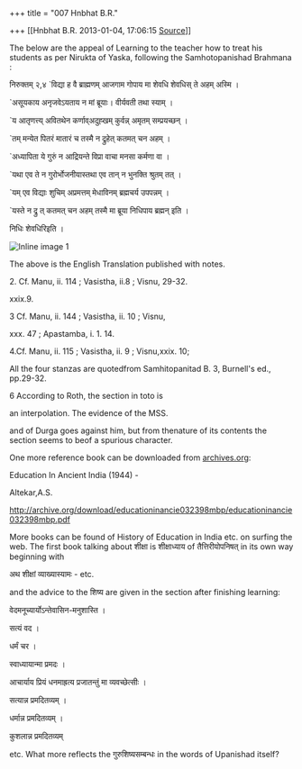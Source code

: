 +++
title = "007 Hnbhat B.R."

+++
[[Hnbhat B.R.	2013-01-04, 17:06:15 [Source](https://groups.google.com/g/bvparishat/c/fzrjy21oPs4)]]



  

The below are the appeal of Learning to the teacher how to treat his students as per Nirukta of Yaska, following the Samhotopanishad Brahmana :

  

निरुक्तम् २,४     \`विद्या ह वै ब्राह्मणम् आजगाम गोपाय मा शेवधि शेवधिस् ते अहम् अस्मि ।

 \`असूयकाय अनृजवेऽयताय न मां ब्रूयाः। वीर्यवती तथा स्याम् ।

\`य आतृणत्त्य् अवितथेन कर्णाव्अदुह्खम् कुर्वन्न् अमृतम् सम्प्रयच्छन् ।

\`तम् मन्येत पितरं मातारं च तस्मै न द्रुहेत् कतमत् चन अहम् ।

\`अध्यापिता ये गुरुं न आद्रियन्ते विप्रा वाचा मनसा कर्मणा वा ।

\`यथा एव ते न गुरोर्भोजनीयास्तथा एव तान् न भुनक्ति श्रुतम् तत् ।

\`यम् एव विद्याः शुचिम् अप्रमत्तम् मेधाविनम् ब्रह्मचर्य उपपन्नम् ।

\`यस्ते न द्रु त् कतमत् चन अहम् तस्मै मा ब्रूया निधिपाय ब्रह्मन् इति ।

 निधिः शेवधिरिइति ।

  

![Inline image 1](https://groups.google.com/group/bvparishat/attach/fb170287434a0e54/image.png?part=0.1)  

  

The above is the English Translation published with notes.

  

2\. Cf. Manu, ii. 114 ; Vasistha, ii.8 ; Visnu, 29-32.

xxix.9.

3 Cf. Manu, ii. 144 ; Vasistha, ii. 10 ; Visnu,

xxx\. 47 ; Apastamba, i. 1. 14.  

  

4.Cf. Manu, ii. 115 ; Vasistha, ii. 9 ; Visnu,xxix. 10;

All the four stanzas are quotedfrom Samhitopanitad B. 3, Burnell's ed., pp.29-32.  

  

6 According to Roth, the section in toto is  

an interpolation. The evidence of the MSS.  

and of Durga goes against him, but from thenature of its contents the section seems to beof a spurious character.

  

One more reference book can be downloaded from [archives.org](http://archives.org):

Education In Ancient India (1944) -   

Altekar,A.S.  

  

<http://archive.org/download/educationinancie032398mbp/educationinancie032398mbp.pdf>  

  

  

More books can be found of History of Education in India etc. on surfing the web. The first book talking about शीक्षा is शीक्षाध्याय of तैत्तिरीयोपनिषत् in its own way beginning with

  

अथ शीक्षां व्याख्यास्यामः - etc.

  

and the advice to the शिष्य are given in the section after finishing learning:

  

वेदमनूच्यार्योऽन्तेवासिन-मनुशास्ति ।

सत्यं वद ।

धर्मं चर ।

स्वाध्यायान्मा प्रमदः ।

आचार्याय प्रियं धनमाह्रत्य प्रजातन्तुं मा व्यवच्छेत्सीः ।

सत्यान्न प्रमदितव्यम् ।

धर्मान्न प्रमदितव्यम् ।

कुशलान्न प्रमदितव्यम्

  

etc. What more reflects the गुरुशिष्यसम्बन्धः in the words of Upanishad itself?

  

  

  

  

  

